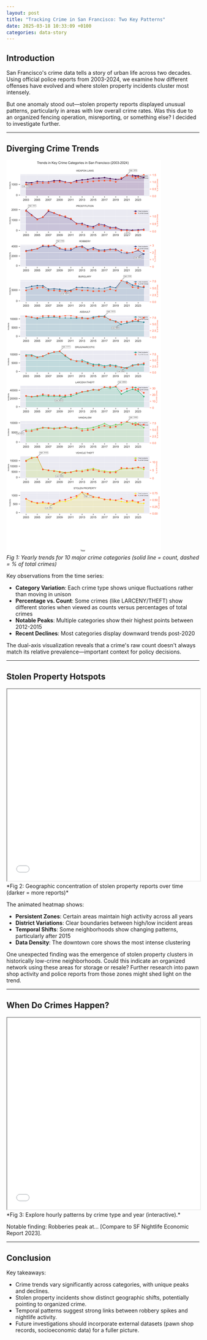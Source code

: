 ```yaml
---
layout: post
title: "Tracking Crime in San Francisco: Two Key Patterns"
date: 2025-03-18 10:33:09 +0100
categories: data-story
---
```


## Introduction  
San Francisco's crime data tells a story of urban life across two decades. Using official police reports from 2003-2024, we examine how different offenses have evolved and where stolen property incidents cluster most intensely.  

But one anomaly stood out—stolen property reports displayed unusual patterns, particularly in areas with low overall crime rates. Was this due to an organized fencing operation, misreporting, or something else? I decided to investigate further.  

---

## Diverging Crime Trends  
![crimeoveryears](/assets/images/improved_crime_trends.png)  
*Fig 1: Yearly trends for 10 major crime categories (solid line = count, dashed = % of total crimes)*  

Key observations from the time series:  
- **Category Variation**: Each crime type shows unique fluctuations rather than moving in unison  
- **Percentage vs. Count**: Some crimes (like LARCENY/THEFT) show different stories when viewed as counts versus percentages of total crimes  
- **Notable Peaks**: Multiple categories show their highest points between 2012-2015  
- **Recent Declines**: Most categories display downward trends post-2020  

The dual-axis visualization reveals that a crime's raw count doesn't always match its relative prevalence—important context for policy decisions.  

---

## Stolen Property Hotspots  
<iframe src="/assets/plots/sf_stolen_property_animation.html" width="100%" height="500px"></iframe>  
*Fig 2: Geographic concentration of stolen property reports over time (darker = more reports)*  

The animated heatmap shows:  
- **Persistent Zones**: Certain areas maintain high activity across all years  
- **District Variations**: Clear boundaries between high/low incident areas  
- **Temporal Shifts**: Some neighborhoods show changing patterns, particularly after 2015  
- **Data Density**: The downtown core shows the most intense clustering  

One unexpected finding was the emergence of stolen property clusters in historically low-crime neighborhoods. Could this indicate an organized network using these areas for storage or resale? Further research into pawn shop activity and police reports from those zones might shed light on the trend.  

---

## When Do Crimes Happen?  
<iframe src="/assets/plots/sf_crime_interactive_bokeh.html" width="100%" height="500px"></iframe>  
*Fig 3: Explore hourly patterns by crime type and year (interactive).*

Notable finding: Robberies peak at... [Compare to SF Nightlife Economic Report 2023].

---

## Conclusion  
Key takeaways:  
- Crime trends vary significantly across categories, with unique peaks and declines.  
- Stolen property incidents show distinct geographic shifts, potentially pointing to organized crime.  
- Temporal patterns suggest strong links between robbery spikes and nightlife activity.  
- Future investigations should incorporate external datasets (pawn shop records, socioeconomic data) for a fuller picture.  
